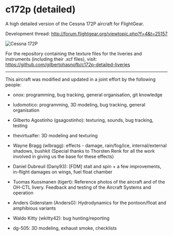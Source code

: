 c172p (detailed)
================

A high detailed version of the Cessna 172P aircraft for FlightGear.

Development thread: http://forum.flightgear.org/viewtopic.php?f=4&t=25157

![Cessna 172P](http://s30.postimg.org/gl82bkjc1/fgfs_screen_003.png)

For the repository containing the texture files for the liveries and instruments (including their .xcf files), visit: https://github.com/gilbertohasnofb/c172p-detailed-liveries

---

This aircraft was modified and updated in a joint effort by the following people:

* onox: programming, bug tracking, general organisation, git knowledge

* ludomotico: programming, 3D modeling, bug tracking, general organisation

* Gilberto Agostinho (gsagostinho): texturing, sounds, bug tracking, testing

* thevirtualfer: 3D modeling and texturing

* Wayne Bragg (wlbragg): effects - damage, rain/fog/ice, internal/external shadows, bushkit (Special thanks to Thorsten Renk for all the work involved in giving us the base for these effects)

* Daniel Dubreuil (Dany93): [FDM] stall and spin + a few improvements, in-flight damages on wings, fuel float chamber

* Tuomas Kuosmanen (tigert): Reference photos of the aircraft and of the OH-CTL livery. Feedback and testing of the Aircraft Systems and operation

* Anders Gidenstam (AndersG): Hydrodynamics for the pontoon/float and amphibious variants

* Waldo Kitty (wkitty42): bug hunting/reporting

* dg-505: 3D modeling, exhaust smoke, checklists
